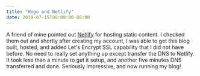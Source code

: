 ```yaml
---
title: "Hugo and Netlify"
date: 2019-07-15T00:00:00-08:00
---
```


A friend of mine pointed out [Netlify](https://netlify.com) for hosting static content.  I checked them out and shortly after creating my account, I was able to get this blog built, hosted, and added Let's Encrypt SSL capability that I did not have before. No need to really set anything up except transfer the DNS to Netlify.  It took less than a minute to get it setup, and another five minutes DNS transferred and done.  Seriously impressive, and now running my blog!
